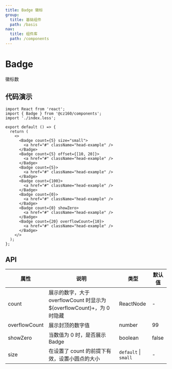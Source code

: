 ```yaml
---
title: Badge 徽标
group:
  title: 基础组件
  path: /basis
nav:
  title: 组件库
  path: /components
---
```


# Badge

徽标数

## 代码演示

```tsx
import React from 'react';
import { Badge } from '@cz160/components';
import './index.less';

export default () => {
  return (
    <>
      <Badge count={5} size="small">
        <a href="#" className="head-example" />
      </Badge>
      <Badge count={5} offset={[10, 20]}>
        <a href="#" className="head-example" />
      </Badge>
      <Badge count={5}>
        <a href="#" className="head-example" />
      </Badge>
      <Badge count={100}>
        <a href="#" className="head-example" />
      </Badge>
      <Badge count={0}>
        <a href="#" className="head-example" />
      </Badge>
      <Badge count={0} showZero>
        <a href="#" className="head-example" />
      </Badge>
      <Badge count={20} overflowCount={10}>
        <a href="#" className="head-example" />
      </Badge>
    </>
  );
};
```

## API

| 属性          | 说明                                                                    | 类型                 | 默认值 |
| ------------- | ----------------------------------------------------------------------- | -------------------- | ------ |
| count         | 展示的数字，大于 overflowCount 时显示为 \${overflowCount}+，为 0 时隐藏 | ReactNode            | -      |
| overflowCount | 展示封顶的数字值                                                        | number               | 99     |
| showZero      | 当数值为 0 时，是否展示 Badge                                           | boolean              | false  |
| size          | 在设置了 count 的前提下有效，设置小圆点的大小                           | `default` \| `small` | -      |
